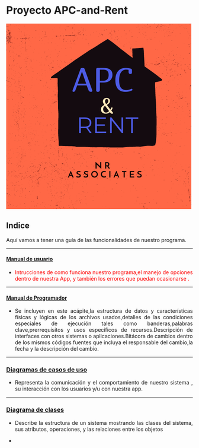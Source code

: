 
# Proyecto APC-and-Rent
<img src="img/logo.png"> 

## Indice 

<p align="align">Aquí vamos a tener una guía de las funcionalidades de nuestro programa. </p>
<hr>

#### [Manual de usuario](https://github.com/nuhazet6/APC-and-Rent/wiki/Manual-de-usuario)

- <p align="justify" style="color: red; ">  Intrucciones de como funciona nuestro programa,el manejo de opciones dentro de nuestra App, y también los errores que puedan ocasionarse .</p>
<hr>

####   [Manual de Programador](https://github.com/nuhazet6/APC-and-Rent/wiki/Manual-del-programador) 


- <p align="justify">Se incluyen en este acápite,la estructura de datos y características físicas y lógicas de los archivos usados,detalles de las condiciones especiales de ejecución tales como banderas,palabras clave,prerrequisitos y usos específicos de recursos.Descripción de interfaces con otros sistemas o aplicaciones.Bitácora de cambios dentro de los mismos códigos fuentes que incluya el responsable del cambio,la fecha y la descripción del cambio.</p>
<hr>

 ###  [Diagramas de casos de uso](https://github.com/nuhazet6/APC-and-Rent/wiki/Diagrama-de-Casos-de-Uso)

- <p align="justify">Representa  la comunicación y el comportamiento de nuestro  sistema , su interacción con los usuarios y/u con nuestra app.</p>

<hr>

### [Diagrama de clases](https://github.com/nuhazet6/APC-and-Rent/wiki/Diagrama-de-Clases)

- <p align="justify">Describe la estructura de un sistema mostrando las clases del sistema, sus atributos, operaciones, y las relaciones entre los objetos</p>
- 
